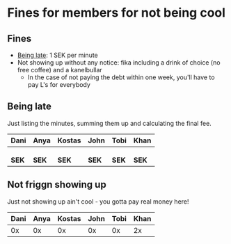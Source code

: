 # Fines for members for not being cool

## Fines

* [Being late](https://github.com/SEP007/resources/blob/master/group-rules.md): 1 SEK per minute
* Not showing up without any notice: fika including a drink of choice (no free coffee) and a kanelbullar
   * In the case of not paying the debt within one week, you'll have to pay L's for everybody

## Being late

Just listing the minutes, summing them up and calculating the final fee.

| Dani   | Anya   | Kostas | John   | Tobi   | Khan   |
| -------|--------| -------|--------|--------|--------|
|        |        |        |        |        |        |
|        |        |        |        |        |        |
|        |        |        |        |        |        |
|**SEK** |**SEK** | **SEK**| **SEK**| **SEK**| **SEK**|

## Not friggn showing up

Just not showing up ain't cool - you gotta pay real money here!

| Dani   | Anya   | Kostas | John   | Tobi   | Khan   |
| -------|--------| -------|--------|--------|--------|
| 0x     | 0x     | 0x     | 0x     | 0x     | 2x     |
